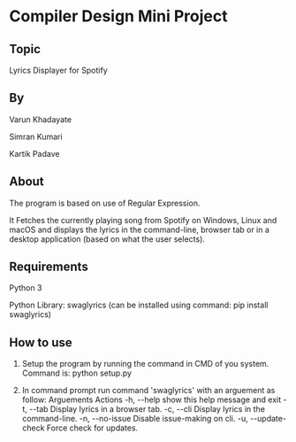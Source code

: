 # Compiler Design Mini Project

## Topic

Lyrics Displayer for Spotify

## By

Varun Khadayate

Simran Kumari

Kartik Padave

## About

The program is based on use of Regular Expression.

It Fetches the currently playing song from Spotify on Windows, Linux and macOS and displays the lyrics in the command-line, browser tab or in a desktop application (based on what the user selects).

## Requirements

Python 3

Python Library: swaglyrics (can be installed using command: pip install swaglyrics)

## How to use

1. Setup the program by running the command in CMD of you system. Command is: python setup.py

2. In command prompt run command 'swaglyrics' with an arguement as follow:
  Arguements          Actions
  -h, --help          show this help message and exit
  -t, --tab           Display lyrics in a browser tab.
  -c, --cli           Display lyrics in the command-line.
  -n, --no-issue      Disable issue-making on cli.
  -u, --update-check  Force check for updates.

<!--
## Usage

`usage: swaglyrics [-h] [-t] [-c] [-n]`

Either the tab or cli argument is required to output lyrics.

Arguments:

```
  -h, --help      show this help message and exit       
  -t, --tab       Display lyrics in a browser tab.      
  -c, --cli       Display lyrics in the command-line.   
  -n, --no-issue  Disable issue-making on cli.
```

You can quit by pressing <kbd>Ctrl</kbd>+<kbd>C</kbd>.

Before using, you should check [USING.txt](swaglyrics/USING.txt) to comply with the Genius ToS. There's a copy
included inside the package as well.

Note: If you have trouble displaying Japanese/Chinese characters on the command-line, simply type `chcp 936` to change your code page. List of code pages can be found here: <https://en.wikipedia.org/wiki/Code_page>

## Community

- SwagLyrics participated in [Google Code-in 2019](https://g.co/gci) with CCExtractor Development.
- SwagLyrics participated in [Google Code-in 2018](https://g.co/gci) with CCExtractor Development.
- SwagLyrics participated in [Google Summer of Code 2019](https://g.co/gsoc) with CCExtractor Development.
The selected project can be found [here](https://summerofcode.withgoogle.com/projects/#5694893526089728).

## Changelog

- #### v1.2.0

  - Add Genius A/B support
  - Add support for Bollywood songs
  - Add update check only once per 24h
  - Add parameter to force update check

See [CHANGES.md](CHANGES.md) for prior release notes.

## Compiling SwagLyrics for Development

- Clone the repo by `git clone https://github.com/SwagLyrics/SwagLyrics-For-Spotify.git` or use ssh.
- `cd` into the cloned repo.
- `pip install -e .` the -e flag installs it locally in editable mode.

## Improvements Planned

1. ~~Linux and macOS support **done**~~
2. ~~Better logging of unsupported songs, the isolated unsupported.txt is sub-optimal for multiple users since the
file will only update locally with songs which worked fine when it was just me but since I hope others use it too, I'll
try to add a better method with server support.~~
3. ~~Better tests to test all of the functionality. (cli.py fully tested!)~~ 100% code coverage
4. Perhaps a tiny app using Electron that could fit in your tray to be opened whenever you want lyrics for a song.
5. ~~Supporting more songs, currently the program sometimes fails at remixes since while the lyrics are same as
original,
 the artist is the remixer. **done**~~
6. Documenting all the files.

## SwagLyrics on Windows with Terminal

<p align="center">
  <img src="https://i.imgur.com/SRRbxbr.png" alt="SwagLyrics with Hyper">
</p>

## SwagLyrics on Windows with Firefox Side-View

<p align="center">
  <img src="https://i.imgur.com/TcSpbP9.png" alt="SwagLyrics with Side-View">
</p>

## Screencast - SwagLyrics on Linux

<p align="center">
  <a href="http://www.youtube.com/watch?v=-rxYcXAsO1U">
    <img src="https://i.imgur.com/v3iWyia.gif" alt="Watch the video">
  </a>
</p>

## Screencast - SwagLyrics on macOS

<p align="center">
  <a href="https://www.youtube.com/watch?v=XcobDTljMdM">
    <img src="https://i.imgur.com/7BVWB99.gif" alt="Watch the video">
  </a>
</p> -->
